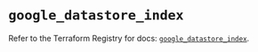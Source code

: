 # `google_datastore_index`

Refer to the Terraform Registry for docs: [`google_datastore_index`](https://registry.terraform.io/providers/hashicorp/google-beta/5.20.0/docs/resources/google_datastore_index).
